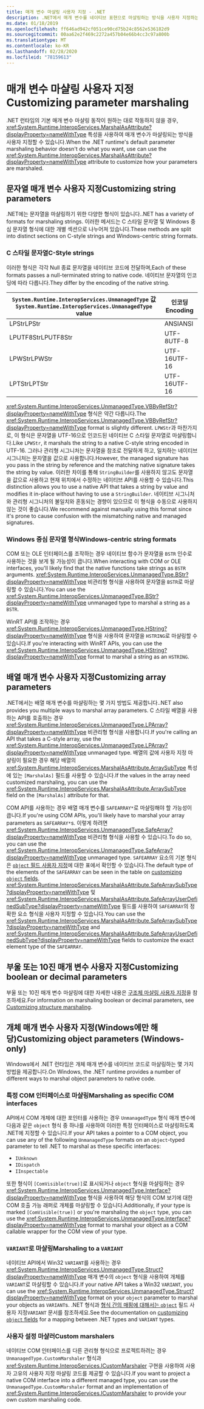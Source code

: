 ```yaml
---
title: 매개 변수 마샬링 사용자 지정 - .NET
description: .NET에서 매개 변수를 네이티브 표현으로 마샬링하는 방식을 사용자 지정하는 방법을 알아봅니다.
ms.date: 01/18/2019
ms.openlocfilehash: ff646ad942cf051ce90cd75b24c8562e536182d9
ms.sourcegitcommit: 00aa62e2f469c2272a457b04e66b4cc3c97a800b
ms.translationtype: MT
ms.contentlocale: ko-KR
ms.lasthandoff: 02/28/2020
ms.locfileid: "78159613"
---
```

# <a name="customizing-parameter-marshaling"></a><span data-ttu-id="0eb2f-103">매개 변수 마샬링 사용자 지정</span><span class="sxs-lookup"><span data-stu-id="0eb2f-103">Customizing parameter marshaling</span></span>

<span data-ttu-id="0eb2f-104">.NET 런타임의 기본 매개 변수 마샬링 동작이 원하는 대로 작동하지 않을 경우, <xref:System.Runtime.InteropServices.MarshalAsAttribute?displayProperty=nameWithType> 특성을 사용하여 매개 변수가 마샬링되는 방식을 사용자 지정할 수 있습니다.</span><span class="sxs-lookup"><span data-stu-id="0eb2f-104">When the .NET runtime's default parameter marshaling behavior doesn't do what you want, use can use the <xref:System.Runtime.InteropServices.MarshalAsAttribute?displayProperty=nameWithType> attribute to customize how your parameters are marshaled.</span></span>

## <a name="customizing-string-parameters"></a><span data-ttu-id="0eb2f-105">문자열 매개 변수 사용자 지정</span><span class="sxs-lookup"><span data-stu-id="0eb2f-105">Customizing string parameters</span></span>

<span data-ttu-id="0eb2f-106">.NET에는 문자열을 마샬링하기 위한 다양한 형식이 있습니다.</span><span class="sxs-lookup"><span data-stu-id="0eb2f-106">.NET has a variety of formats for marshaling strings.</span></span> <span data-ttu-id="0eb2f-107">이러한 메서드는 C 스타일 문자열 및 Windows 중심 문자열 형식에 대한 개별 섹션으로 나누어져 있습니다.</span><span class="sxs-lookup"><span data-stu-id="0eb2f-107">These methods are split into distinct sections on C-style strings and Windows-centric string formats.</span></span>

### <a name="c-style-strings"></a><span data-ttu-id="0eb2f-108">C 스타일 문자열</span><span class="sxs-lookup"><span data-stu-id="0eb2f-108">C-Style strings</span></span>

<span data-ttu-id="0eb2f-109">이러한 형식은 각각 Null 종료 문자열을 네이티브 코드에 전달하며,</span><span class="sxs-lookup"><span data-stu-id="0eb2f-109">Each of these formats passes a null-terminated string to native code.</span></span> <span data-ttu-id="0eb2f-110">네이티브 문자열의 인코딩에 따라 다릅니다.</span><span class="sxs-lookup"><span data-stu-id="0eb2f-110">They differ by the encoding of the native string.</span></span>

| <span data-ttu-id="0eb2f-111">`System.Runtime.InteropServices.UnmanagedType` 값</span><span class="sxs-lookup"><span data-stu-id="0eb2f-111">`System.Runtime.InteropServices.UnmanagedType` value</span></span> | <span data-ttu-id="0eb2f-112">인코딩</span><span class="sxs-lookup"><span data-stu-id="0eb2f-112">Encoding</span></span> |
|------------------------------------------------------|----------|
| <span data-ttu-id="0eb2f-113">LPStr</span><span class="sxs-lookup"><span data-stu-id="0eb2f-113">LPStr</span></span> | <span data-ttu-id="0eb2f-114">ANSI</span><span class="sxs-lookup"><span data-stu-id="0eb2f-114">ANSI</span></span> |
| <span data-ttu-id="0eb2f-115">LPUTF8Str</span><span class="sxs-lookup"><span data-stu-id="0eb2f-115">LPUTF8Str</span></span> | <span data-ttu-id="0eb2f-116">UTF-8</span><span class="sxs-lookup"><span data-stu-id="0eb2f-116">UTF-8</span></span> |
| <span data-ttu-id="0eb2f-117">LPWStr</span><span class="sxs-lookup"><span data-stu-id="0eb2f-117">LPWStr</span></span> | <span data-ttu-id="0eb2f-118">UTF-16</span><span class="sxs-lookup"><span data-stu-id="0eb2f-118">UTF-16</span></span> |
| <span data-ttu-id="0eb2f-119">LPTStr</span><span class="sxs-lookup"><span data-stu-id="0eb2f-119">LPTStr</span></span> | <span data-ttu-id="0eb2f-120">UTF-16</span><span class="sxs-lookup"><span data-stu-id="0eb2f-120">UTF-16</span></span> |

<span data-ttu-id="0eb2f-121"><xref:System.Runtime.InteropServices.UnmanagedType.VBByRefStr?displayProperty=nameWithType> 형식은 약간 다릅니다.</span><span class="sxs-lookup"><span data-stu-id="0eb2f-121">The <xref:System.Runtime.InteropServices.UnmanagedType.VBByRefStr?displayProperty=nameWithType> format is slightly different.</span></span> <span data-ttu-id="0eb2f-122">`LPWStr`과 마찬가지로, 이 형식은 문자열을 UTF-16으로 인코드된 네이티브 C 스타일 문자열로 마샬링합니다.</span><span class="sxs-lookup"><span data-stu-id="0eb2f-122">Like `LPWStr`, it marshals the string to a native C-style string encoded in UTF-16.</span></span> <span data-ttu-id="0eb2f-123">그러나 관리형 시그니처는 문자열을 참조로 전달하게 하고, 일치하는 네이티브 시그니처는 문자열을 값으로 사용합니다.</span><span class="sxs-lookup"><span data-stu-id="0eb2f-123">However, the managed signature has you pass in the string by reference and the matching native signature takes the string by value.</span></span> <span data-ttu-id="0eb2f-124">이러한 차이를 통해 `StringBuilder`를 사용하지 않고도 문자열을 값으로 사용하고 현재 위치에서 수정하는 네이티브 API를 사용할 수 있습니다.</span><span class="sxs-lookup"><span data-stu-id="0eb2f-124">This distinction allows you to use a native API that takes a string by value and modifies it in-place without having to use a `StringBuilder`.</span></span> <span data-ttu-id="0eb2f-125">네이티브 시그니처와 관리형 시그니처의 불일치와 혼동되는 경향이 있으므로 이 형식을 수동으로 사용하지 않는 것이 좋습니다.</span><span class="sxs-lookup"><span data-stu-id="0eb2f-125">We recommend against manually using this format since it's prone to cause confusion with the mismatching native and managed signatures.</span></span>

### <a name="windows-centric-string-formats"></a><span data-ttu-id="0eb2f-126">Windows 중심 문자열 형식</span><span class="sxs-lookup"><span data-stu-id="0eb2f-126">Windows-centric string formats</span></span>

<span data-ttu-id="0eb2f-127">COM 또는 OLE 인터페이스를 조작하는 경우 네이티브 함수가 문자열을 `BSTR` 인수로 사용하는 것을 보게 될 가능성이 큽니다.</span><span class="sxs-lookup"><span data-stu-id="0eb2f-127">When interacting with COM or OLE interfaces, you'll likely find that the native functions take strings as `BSTR` arguments.</span></span> <span data-ttu-id="0eb2f-128"><xref:System.Runtime.InteropServices.UnmanagedType.BStr?displayProperty=nameWithType> 비관리형 형식을 사용하여 문자열을 `BSTR`로 마샬링할 수 있습니다.</span><span class="sxs-lookup"><span data-stu-id="0eb2f-128">You can use the <xref:System.Runtime.InteropServices.UnmanagedType.BStr?displayProperty=nameWithType> unmanaged type to marshal a string as a `BSTR`.</span></span>

<span data-ttu-id="0eb2f-129">WinRT API를 조작하는 경우 <xref:System.Runtime.InteropServices.UnmanagedType.HString?displayProperty=nameWithType> 형식을 사용하여 문자열을 `HSTRING`로 마샬링할 수 있습니다.</span><span class="sxs-lookup"><span data-stu-id="0eb2f-129">If you're interacting with WinRT APIs, you can use the <xref:System.Runtime.InteropServices.UnmanagedType.HString?displayProperty=nameWithType> format to marshal a string as an `HSTRING`.</span></span>

## <a name="customizing-array-parameters"></a><span data-ttu-id="0eb2f-130">배열 매개 변수 사용자 지정</span><span class="sxs-lookup"><span data-stu-id="0eb2f-130">Customizing array parameters</span></span>

<span data-ttu-id="0eb2f-131">.NET에서는 배열 매개 변수를 마샬링하는 몇 가지 방법도 제공합니다.</span><span class="sxs-lookup"><span data-stu-id="0eb2f-131">.NET also provides you multiple ways to marshal array parameters.</span></span> <span data-ttu-id="0eb2f-132">C 스타일 배열을 사용하는 API를 호출하는 경우 <xref:System.Runtime.InteropServices.UnmanagedType.LPArray?displayProperty=nameWithType> 비관리형 형식을 사용합니다.</span><span class="sxs-lookup"><span data-stu-id="0eb2f-132">If you're calling an API that takes a C-style array, use the <xref:System.Runtime.InteropServices.UnmanagedType.LPArray?displayProperty=nameWithType> unmanaged type.</span></span> <span data-ttu-id="0eb2f-133">배열의 값에 사용자 지정 마샬링이 필요한 경우 해당 배열의 <xref:System.Runtime.InteropServices.MarshalAsAttribute.ArraySubType> 특성에 있는 `[MarshalAs]` 필드를 사용할 수 있습니다.</span><span class="sxs-lookup"><span data-stu-id="0eb2f-133">If the values in the array need customized marshaling, you can use the <xref:System.Runtime.InteropServices.MarshalAsAttribute.ArraySubType> field on the `[MarshalAs]` attribute for that.</span></span>

<span data-ttu-id="0eb2f-134">COM API를 사용하는 경우 배열 매개 변수를 `SAFEARRAY*`로 마샬링해야 할 가능성이 큽니다.</span><span class="sxs-lookup"><span data-stu-id="0eb2f-134">If you're using COM APIs, you'll likely have to marshal your array parameters as `SAFEARRAY*`s.</span></span> <span data-ttu-id="0eb2f-135">이렇게 하려면 <xref:System.Runtime.InteropServices.UnmanagedType.SafeArray?displayProperty=nameWithType> 비관리형 형식을 사용할 수 있습니다.</span><span class="sxs-lookup"><span data-stu-id="0eb2f-135">To do so, you can use the <xref:System.Runtime.InteropServices.UnmanagedType.SafeArray?displayProperty=nameWithType> unmanaged type.</span></span> <span data-ttu-id="0eb2f-136">`SAFEARRAY` 요소의 기본 형식은 [`object` 필드 사용자 지정](./customize-struct-marshaling.md#marshaling-systemobjects)에 대한 표에서 확인할 수 있습니다.</span><span class="sxs-lookup"><span data-stu-id="0eb2f-136">The default type of the elements of the `SAFEARRAY` can be seen in the table on [customizing `object` fields](./customize-struct-marshaling.md#marshaling-systemobjects).</span></span> <span data-ttu-id="0eb2f-137"><xref:System.Runtime.InteropServices.MarshalAsAttribute.SafeArraySubType?displayProperty=nameWithType> 및 <xref:System.Runtime.InteropServices.MarshalAsAttribute.SafeArrayUserDefinedSubType?displayProperty=nameWithType> 필드를 사용하여 `SAFEARRAY`의 정확한 요소 형식을 사용자 지정할 수 있습니다.</span><span class="sxs-lookup"><span data-stu-id="0eb2f-137">You can use the <xref:System.Runtime.InteropServices.MarshalAsAttribute.SafeArraySubType?displayProperty=nameWithType> and <xref:System.Runtime.InteropServices.MarshalAsAttribute.SafeArrayUserDefinedSubType?displayProperty=nameWithType> fields to customize the exact element type of the `SAFEARRAY`.</span></span>

## <a name="customizing-boolean-or-decimal-parameters"></a><span data-ttu-id="0eb2f-138">부울 또는 10진 매개 변수 사용자 지정</span><span class="sxs-lookup"><span data-stu-id="0eb2f-138">Customizing boolean or decimal parameters</span></span>

<span data-ttu-id="0eb2f-139">부울 또는 10진 매개 변수 마샬링에 대한 자세한 내용은 [구조체 마샬링 사용자 지정](customize-struct-marshaling.md)을 참조하세요.</span><span class="sxs-lookup"><span data-stu-id="0eb2f-139">For information on marshaling boolean or decimal parameters, see [Customizing structure marshaling](customize-struct-marshaling.md).</span></span>

## <a name="customizing-object-parameters-windows-only"></a><span data-ttu-id="0eb2f-140">개체 매개 변수 사용자 지정(Windows에만 해당)</span><span class="sxs-lookup"><span data-stu-id="0eb2f-140">Customizing object parameters (Windows-only)</span></span>

<span data-ttu-id="0eb2f-141">Windows에서 .NET 런타임은 개체 매개 변수를 네이티브 코드로 마샬링하는 몇 가지 방법을 제공합니다.</span><span class="sxs-lookup"><span data-stu-id="0eb2f-141">On Windows, the .NET runtime provides a number of different ways to marshal object parameters to native code.</span></span>

### <a name="marshaling-as-specific-com-interfaces"></a><span data-ttu-id="0eb2f-142">특정 COM 인터페이스로 마샬링</span><span class="sxs-lookup"><span data-stu-id="0eb2f-142">Marshaling as specific COM interfaces</span></span>

<span data-ttu-id="0eb2f-143">API에서 COM 개체에 대한 포인터를 사용하는 경우 `UnmanagedType` 형식 매개 변수에 다음과 같은 `object` 형식 중 하나를 사용하여 이러한 특정 인터페이스로 마샬링하도록 .NET에 지정할 수 있습니다.</span><span class="sxs-lookup"><span data-stu-id="0eb2f-143">If your API takes a pointer to a COM object, you can use any of the following `UnmanagedType` formats on an `object`-typed parameter to tell .NET to marshal as these specific interfaces:</span></span>

- `IUnknown`
- `IDispatch`
- `IInspectable`

<span data-ttu-id="0eb2f-144">또한 형식이 `[ComVisible(true)]`로 표시되거나 `object` 형식을 마샬링하는 경우 <xref:System.Runtime.InteropServices.UnmanagedType.Interface?displayProperty=nameWithType> 형식을 사용하여 해당 형식의 COM 보기에 대한 COM 호출 가능 래퍼로 개체를 마샬링할 수 있습니다.</span><span class="sxs-lookup"><span data-stu-id="0eb2f-144">Additionally, if your type is marked `[ComVisible(true)]` or you're marshaling the `object` type, you can use the <xref:System.Runtime.InteropServices.UnmanagedType.Interface?displayProperty=nameWithType> format to marshal your object as a COM callable wrapper for the COM view of your type.</span></span>

### <a name="marshaling-to-a-variant"></a><span data-ttu-id="0eb2f-145">`VARIANT`로 마샬링</span><span class="sxs-lookup"><span data-stu-id="0eb2f-145">Marshaling to a `VARIANT`</span></span>

<span data-ttu-id="0eb2f-146">네이티브 API에서 Win32 `VARIANT`를 사용하는 경우 <xref:System.Runtime.InteropServices.UnmanagedType.Struct?displayProperty=nameWithType> 매개 변수의 `object` 형식을 사용하여 개체를 `VARIANT`로 마샬링할 수 있습니다.</span><span class="sxs-lookup"><span data-stu-id="0eb2f-146">If your native API takes a Win32 `VARIANT`, you can use the <xref:System.Runtime.InteropServices.UnmanagedType.Struct?displayProperty=nameWithType> format on your `object` parameter to marshal your objects as `VARIANT`s.</span></span> <span data-ttu-id="0eb2f-147">.NET 형식과 [ 형식 간의 매핑에 대해서는 `object`](customize-struct-marshaling.md#marshaling-systemobjects) 필드 사용자 지정`VARIANT` 문서를 참조하세요.</span><span class="sxs-lookup"><span data-stu-id="0eb2f-147">See the documentation on [customizing `object` fields](customize-struct-marshaling.md#marshaling-systemobjects) for a mapping between .NET types and `VARIANT` types.</span></span>

### <a name="custom-marshalers"></a><span data-ttu-id="0eb2f-148">사용자 설정 마샬러</span><span class="sxs-lookup"><span data-stu-id="0eb2f-148">Custom marshalers</span></span>

<span data-ttu-id="0eb2f-149">네이티브 COM 인터페이스를 다른 관리형 형식으로 프로젝트하려는 경우 `UnmanagedType.CustomMarshaler` 형식과 <xref:System.Runtime.InteropServices.ICustomMarshaler> 구현을 사용하여 사용자 고유의 사용자 지정 마샬링 코드를 제공할 수 있습니다.</span><span class="sxs-lookup"><span data-stu-id="0eb2f-149">If you want to project a native COM interface into a different managed type, you can use the `UnmanagedType.CustomMarshaler` format and an implementation of <xref:System.Runtime.InteropServices.ICustomMarshaler> to provide your own custom marshaling code.</span></span>

